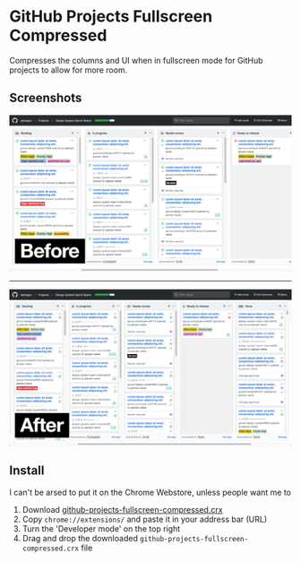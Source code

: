 # GitHub Projects Fullscreen Compressed

Compresses the columns and UI when in fullscreen mode for GitHub projects to allow for more room.

## Screenshots

![Before](./screenshots/before.png)

---

![After](./screenshots/after.png)

## Install

I can't be arsed to put it on the Chrome Webstore, unless people want me to

1. Download [github-projects-fullscreen-compressed.crx](https://github.com/nickcolley/github-projects-fullscreen-compressed/raw/master/github-projects-fullscreen-compressed.crx)
2. Copy `chrome://extensions/` and paste it in your address bar (URL)
3. Turn the 'Developer mode' on the top right
4. Drag and drop the downloaded `github-projects-fullscreen-compressed.crx` file